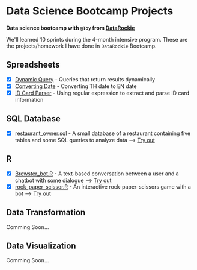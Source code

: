 # Data Science Bootcamp Projects

**Data science bootcamp with `@Toy` from [DataRockie](https://datarockie.com/)**

We'll learned 10 sprints during the 4-month intensive program. These are the projects/homework I have done in `DataRockie` Bootcamp.

## Spreadsheets

- [x]  [Dynamic Query](https://github.com/Pawissanan/DataScience_Bootcamp_Project/blob/main/Spreadsheets/Dynamic%20Query.png) - Queries that return results dynamically
- [x]  [Converting Date](https://github.com/Pawissanan/DataScience_Bootcamp_Project/blob/main/Spreadsheets/Convert%20Date.png) - Converting TH date to EN date
- [x]  [ID Card Parser](https://github.com/Pawissanan/DataScience_Bootcamp_Project/blob/main/Spreadsheets/ID%20Card%20Parser.png) - Using regular expression to extract and parse ID card information

## SQL Database

- [x]  [restaurant_owner.sql](https://github.com/Pawissanan/DataScience_Bootcamp_Project/blob/main/SQL/my_restaurant.sql) - A small database of a restaurant containing five tables and some SQL queries to analyze data --> [Try out](https://replit.com/@UsPawissanan/BootcamphomeworkSQL?v=1)

## R
- [x]  [Brewster_bot.R](https://github.com/Pawissanan/DataScience_Bootcamp_Project/blob/main/R/Brewster_bot.R) - A text-based conversation between a user and a chatbot with some dialogue --> [Try out](https://replit.com/@UsPawissanan/HW01-R-Chatbot?v=1)
- [x]  [rock_paper_scissor.R](https://github.com/Pawissanan/DataScience_Bootcamp_Project/blob/main/R/rock_paper_scissor.R) - An interactive rock-paper-scissors game with a bot --> [Try out](https://replit.com/@UsPawissanan/HW02-R-Rock-Paper-Scissor?v=1)

## Data Transformation
Comming Soon...
## Data Visualization
Comming Soon...
